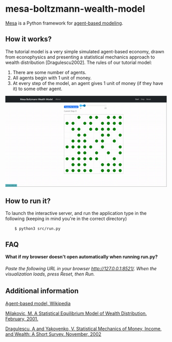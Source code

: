# mesa-boltzmann-wealth-model
[Mesa](https://github.com/projectmesa/mesa) is a Python framework for [agent-based modeling](https://en.wikipedia.org/wiki/Agent-based_model). 

## How it works?
The tutorial model is a very simple simulated agent-based economy, drawn from econophysics and presenting a statistical mechanics approach to wealth distribution [Dragulescu2002]. The rules of our tutorial model:

1. There are some number of agents.
2. All agents begin with 1 unit of money.
3. At every step of the model, an agent gives 1 unit of money (if they have it) to some other agent.

![This is an image](/assets/gif.gif)

## How to run it?
To launch the interactive server, and run the application type in the following (keeping in mind you're in the correct directory)

```
    $ python3 src/run.py
```

## FAQ
**What if my browser doesn't open automatically when running run.py?**
###### Paste the following URL in your browser http://127.0.0.1:8521/. When the visualization loads, press Reset, then Run.


## Additional information

[Agent-based model, Wikipedia](https://en.wikipedia.org/wiki/Agent-based_model)

[Milakovic, M. A Statistical Equilibrium Model of Wealth Distribution. February, 2001.](https://editorialexpress.com/cgi-bin/conference/download.cgi?db_name=SCE2001&paper_id=214)

[Dragulescu, A and Yakovenko, V. Statistical Mechanics of Money, Income, and Wealth: A Short Survey. November, 2002](http://arxiv.org/pdf/cond-mat/0211175v1.pdf)

